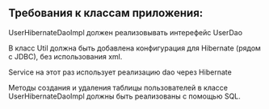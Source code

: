 ## Требования к классам приложения:

UserHibernateDaoImpl должен реализовывать интерефейс UserDao

В класс Util должна быть добавлена конфигурация для Hibernate (рядом с JDBC), без использования xml.

Service на этот раз использует реализацию dao через Hibernate

Методы создания и удаления таблицы пользователей в классе UserHibernateDaoImpl должны быть реализованы с помощью SQL. 